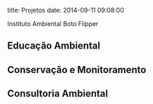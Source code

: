 title: Projetos
date: 2014-09-11 09:08:00

Instituto Ambiental Boto Flipper

## Educação Ambiental

## Conservação e Monitoramento

## Consultoria Ambiental
